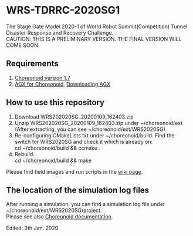 # WRS-TDRRC-2020SG1 <PRELIMINARY VERSION>
The Stage Gate Model 2020-1 of World Robot Summit(Competition) Tunnel Disaster Response and Recovery Challenge.  
CAUTION: THIS IS A PRELIMINARY VERSION. THE FINAL VERSION WILL COME SOON.

## Requirements  

  1. [Choreonoid version 1.7](https://choreonoid.org/en/manuals/1.7/index.html)  
  2. [AGX for Choreonoid](https://choreonoid.org/en/manuals/latest/agxdynamics/index.html), [Downloading AGX](https://www.algoryx.se/download/?id=1887)  

## How to use this repository

  1. Download WRS202020SG_20200109_162403.zip  
  2. Unzip WRS202020SG_20200109_162403.zip under ~/choreonoid/ext (After extracting, you can see ~/choreonoid/ext/WRS2020SG)  
  3. Re-configuring CMakeLists.txt under ~/choreonoid/build. Find the switch for WRS2020SG and check it which is already on:  
      cd ~/choreonoid/build && ccmake .  
  4. Rebuild:  
      cd ~/choreonoid/build && make  

Please find field images and run scripts in the [wiki page](https://github.com/WRS-TDRRC/WRS-TDRRC-2020SG1/wiki).  

## The location of the simulation log files  
After running a simulation, you can find a simulation log file under ~/choreonoid/ext/WRS2020SG/project.  
Please see also [Choreonoid documentation](https://choreonoid.org/en/manuals/1.7/simulation/execution-and-playback.html).  

Edited: 9th Jan. 2020
